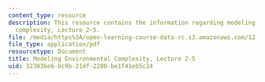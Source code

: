 ```yaml
---
content_type: resource
description: This resource contains the information regarding modeling environmental
  complexity, Lecture 2-5.
file: /media/https%3A/open-learning-course-data-rc.s3.amazonaws.com/12-086-modeling-environmental-complexity-fall-2014/32303be6bc9b21df2280be1f41eb5c24_MIT12_086F14_twolevels.pdf
file_type: application/pdf
resourcetype: Document
title: Modeling Environmental Complexity, Lecture 2-5
uid: 32303be6-bc9b-21df-2280-be1f41eb5c24
---
```

